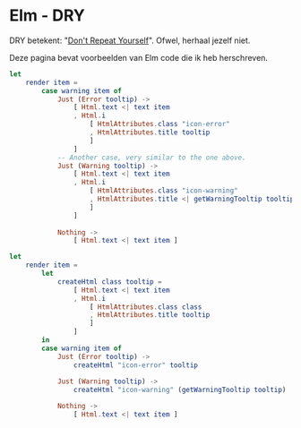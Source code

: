 Elm - DRY
=========

DRY betekent: "[Don't Repeat Yourself](https://en.wikipedia.org/wiki/Don%27t_repeat_yourself)". Ofwel, herhaal jezelf niet.

Deze pagina bevat voorbeelden van Elm code die ik heb herschreven.

```elm
let
    render item =
        case warning item of
            Just (Error tooltip) ->
                [ Html.text <| text item
                , Html.i
                    [ HtmlAttributes.class "icon-error"
                    , HtmlAttributes.title tooltip
                    ]
                ]
            -- Another case, very similar to the one above.
            Just (Warning tooltip) ->
                [ Html.text <| text item
                , Html.i
                    [ HtmlAttributes.class "icon-warning"
                    , HtmlAttributes.title <| getWarningTooltip tooltip
                    ]
                ]
            
            Nothing ->
                [ Html.text <| text item ]

```

```elm
let
    render item =
        let
            createHtml class tooltip =
                [ Html.text <| text item
                , Html.i
                    [ HtmlAttributes.class class
                    , HtmlAttributes.title tooltip
                    ]
                ]
        in
        case warning item of
            Just (Error tooltip) ->
                createHtml "icon-error" tooltip
            
            Just (Warning tooltip) ->
                createHtml "icon-warning" (getWarningTooltip tooltip)

            Nothing ->
                [ Html.text <| text item ]
```